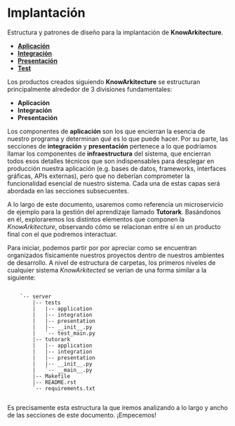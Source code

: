 # **Implantación**

Estructura y patrones de diseño para la implantación de **KnowArkitecture**.

- [**Aplicación**](2_implantacion/2.1_aplicacion.md)
- [**Integración**](2_implantacion/2.2_integration.md)
- [**Presentación**](2_implantacion/2.3_presentation.md)
- [**Test**](2_implantacion/2.4_test.md)

Los productos creados siguiendo **KnowArkitecture** se estructuran
principalmente alrededor de 3 divisiones fundamentales:

- **Aplicación**
- **Integración**
- **Presentación**

Los componentes de **aplicación** son los que encierran la esencia de nuestro
programa y determinan *qué* es lo que puede hacer. Por su parte, las secciones
de **integración** y **presentación** pertenece a lo que podríamos llamar los
componentes de **infraestructura** del sistema, que encierran todos esos
detalles técnicos que son indispensables para desplegar en producción nuestra
aplicación (e.g. bases de datos, frameworks, interfaces gráficas,
APIs externas), pero que no deberían comprometer la funcionalidad esencial
de nuestro sistema. Cada una de estas capas será abordada en las secciones
subsecuentes.

A lo largo de este documento, usaremos como referencia un microservicio
de ejemplo para la gestión del aprendizaje llamado **Tutorark**.
Basándonos en él, exploraremos los distintos elementos que componen la
*KnowArkitecture*, observando cómo se relacionan entre sí en un producto final
con el que podremos interactuar.

Para iniciar, podemos  partir por por apreciar como se encuentran organizados
físicamente nuestros proyectos dentro de nuestros ambientes de desarrollo.
A nivel de estructura de carpetas, los primeros niveles de cualquier sistema
*KnowArkitected* se verían de una forma similar a la siguiente:

```

    `-- server
        |-- tests
        |   |-- application
        |   |-- integration
        |   |-- presentation
        |   |-- __init__.py
        |   `-- test_main.py
        |-- tutorark
        |   |-- application
        |   |-- integration
        |   |-- presentation
        |   |-- __init__.py
        |   `-- __main__.py
        |-- Makefile
        |-- README.rst
        `-- requirements.txt
        
```

Es precisamente esta estructura la que iremos analizando a lo largo y ancho
de las secciones de este documento. ¡Empecemos!
